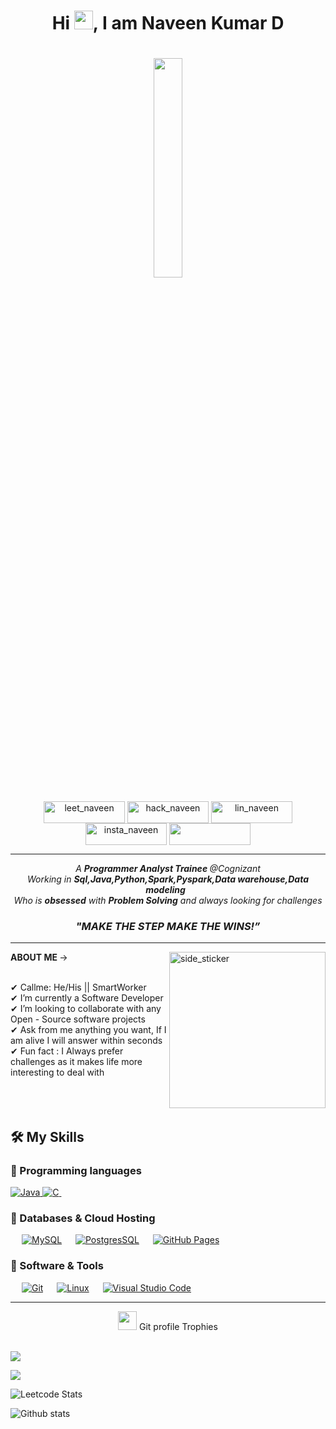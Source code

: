 <h1 align="center">Hi <img src="https://github.com/NaveenKumarNlp/portfolio/blob/main/image/hi.gif" width="30px">, I am Naveen Kumar D </h1>

<h1 align="center">
    <img src="https://github.com/NaveenKumarNlp/portfolio/blob/main/image/coder.png" width="30%">
   <br>
</h1>


<p align="center">
 <a href="https://leetcode.com/NAVEEN_KUMAR_NLP/" target="blank"><img align="center" src="https://img.shields.io/badge/LeetCode-000000?style=for-the-badge&logo=LeetCode&logoColor=#d16c06" alt="leet_naveen" height="35" width="130" /></a>
<a href="https://www.hackerrank.com/profile/naveen_181ae118" target="blank"><img align="center" src="https://img.shields.io/badge/-Hackerrank-2EC866?style=for-the-badge&logo=HackerRank&logoColor=white" alt="hack_naveen" height="35" width="130" /></a>
<a href="https://www.linkedin.com/in/naveen-kumar-nlp/" target="blank"><img align="center" src="https://img.shields.io/badge/LinkedIn-0077B5?style=for-the-badge&logo=linkedin&logoColor=white" alt="lin_naveen" height="35" width="130" /></a>  
<a href="https://www.instagram.com/naveen_kumar_nlp/" target="blank"><img align="center" src="https://img.shields.io/badge/Instagram-E4405F?style=for-the-badge&logo=instagram&logoColor=white" alt="insta_naveen" height="35" width="130" /></a>
 <a href = "mailto: naveenkumarnlp8@gmail.com"><img align="center" src="https://img.shields.io/badge/Gmail-D14836?style=for-the-badge&logo=gmail&logoColor=white" height="35" width="130" /></a>
</p>

<hr>

<p align="center">
  <em>
    A <b>Programmer Analyst Trainee </b> @Cognizant
   <br>
   Working in <b>Sql,Java,Python,Spark,Pyspark,Data warehouse,Data modeling</b> </b>&nbsp;<br>Who is <b>obsessed</b>
    with <b>Problem Solving</b> and always looking for challenges 
  </em> 
  <br>
  <h3 align="center"><b><i >"MAKE THE STEP MAKE THE WINS!”</i></b></h3>
</p>

<hr>
<img align="right" width=250px height=250px alt="side_sticker" src="https://media.giphy.com/media/TEnXkcsHrP4YedChhA/giphy.gif" />
<b>ABOUT ME </b> ->
<p align="left">
 <br>
✔ Callme: He/His || SmartWorker  <br>
✔ I’m currently a Software Developer <br>
✔ I’m looking to collaborate with any Open - Source software projects<br>
✔ Ask from me anything you want, If I am alive I will answer within seconds <br>
✔ Fun fact : I Always prefer challenges as it makes life more interesting to deal with <br><br><br><br>
 </p>
 
 ## 🛠️ My Skills

### 📌 Programming languages

<p align="left"> 
  <a href="https://www.java.com/en/">
    <img alt="Java" src="https://img.shields.io/badge/Java-ED8B00?style=for-the-badge&logo=java&logoColor=white"/>
  </a>
 
 
 <a href="https://devdocs.io/c/">
    <img alt="C" src="https://img.shields.io/badge/c-%2300599C.svg?style=for-the-badge&logo=c&logoColor=white"/>
  </a> 
  &emsp;



</p>

### 📌 Databases & Cloud Hosting
<p align="left">
  &emsp;
    <a href="https://www.mysql.com/"><img alt="MySQL" src="https://img.shields.io/badge/MySQL-00000F?style=for-the-badge&logo=mysql&logoColor=white"></a>
  &emsp;
    <a href="https://www.postgresql.org/docs/"><img alt="PostgresSQL" src ="https://img.shields.io/badge/postgres-%23316192.svg?style=for-the-badge&logo=postgresql&logoColor=white"/></a>
  &emsp;
    <a href="https://www.github.com"><img alt="GitHub Pages" src="https://img.shields.io/badge/GitHub-100000?style=for-the-badge&logo=github&logoColor=white"></a>
  &emsp;
     </p>

 ### 📌 Software & Tools
 
<p>
  &emsp;
    <a href="#"><img alt="Git" src="https://img.shields.io/badge/Git-F05032?style=for-the-badge&logo=git&logoColor=white"></a>
 &emsp;
    <a href="#"><img alt="Linux" src="https://img.shields.io/badge/Linux-FCC624?style=for-the-badge&logo=linux&logoColor=black"></a>
  &emsp;
    <a href="#"><img alt="Visual Studio Code" src="https://img.shields.io/badge/Visual_Studio_Code-0078D4?style=for-the-badge&logo=visual%20studio%20code&logoColor=white"></a>
  &emsp;
    
</p>

<hr>

<p align="center"><img src="https://media.giphy.com/media/QaMcXSekUWx7aogAUr/giphy.gif" width="30" />&nbsp;Git profile Trophies</p><br>
<img src="https://github-profile-trophy.vercel.app/?username=Ahmad-shaikh575&theme=gruvbox" />


<br/>

<p align="center">
 
![](https://komarev.com/ghpvc/?username=NaveenKumarNlp&style=for-the-badge)
 

![Leetcode Stats](https://leetcode.card.workers.dev/?username=NAVEEN_KUMAR_NLP&style=dark)


![Github stats](https://github-readme-stats.vercel.app/api?username=NaveenKumarNlp)

</p>
